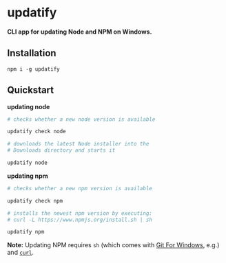 
# updatify

**CLI app for updating Node and NPM on Windows.**

## Installation

```
npm i -g updatify
```

## Quickstart

**updating node**

```bash
# checks whether a new node version is available

updatify check node

# downloads the latest Node installer into the
# Downloads directory and starts it

updatify node
```

**updating npm**

```bash
# checks whether a new npm version is available

updatify check npm

# installs the newest npm version by executing:
# curl -L https://www.npmjs.org/install.sh | sh

updatify npm
```
**Note:** Updating NPM requires `sh` (which comes with [Git For Windows](https://git-for-windows.github.io/), e.g.) and [`curl`](https://curl.haxx.se/).
